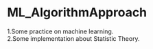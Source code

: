 # ML_AlgorithmApproach
1.Some practice on machine learning.  
2.Some implementation about Statistic Theory.
